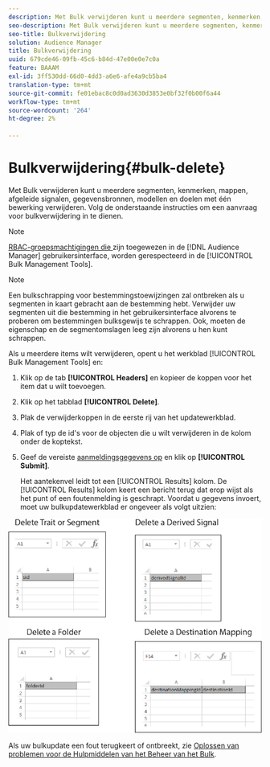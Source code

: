 ```yaml
---
description: Met Bulk verwijderen kunt u meerdere segmenten, kenmerken, mappen, afgeleide signalen, gegevensbronnen, modellen en doelen met één bewerking verwijderen. Volg de onderstaande instructies om een aanvraag voor bulkverwijdering in te dienen.
seo-description: Met Bulk verwijderen kunt u meerdere segmenten, kenmerken, mappen, afgeleide signalen, gegevensbronnen, modellen en doelen met één bewerking verwijderen. Volg de onderstaande instructies om een aanvraag voor bulkverwijdering in te dienen.
seo-title: Bulkverwijdering
solution: Audience Manager
title: Bulkverwijdering
uuid: 679cde46-09fb-45c6-b84d-47e00e0e7c0a
feature: BAAAM
exl-id: 3ff530dd-66d0-4dd3-a6e6-afe4a9cb5ba4
translation-type: tm+mt
source-git-commit: fe01ebac8c0d0ad3630d3853e0bf32f0b00f6a44
workflow-type: tm+mt
source-wordcount: '264'
ht-degree: 2%

---
```


# Bulkverwijdering{#bulk-delete}

Met Bulk verwijderen kunt u meerdere segmenten, kenmerken, mappen, afgeleide signalen, gegevensbronnen, modellen en doelen met één bewerking verwijderen. Volg de onderstaande instructies om een aanvraag voor bulkverwijdering in te dienen.

<!-- 

<p>t_bulk_delete.xml </p>

 -->

>[!NOTE]
>
>[RBAC-groepsmachtigingen die ](../../features/administration/administration-overview.md) zijn toegewezen in de  [!DNL Audience Manager] gebruikersinterface, worden gerespecteerd in de  [!UICONTROL Bulk Management Tools].

>[!NOTE]
>
>Een bulkschrapping voor bestemmingstoewijzingen zal ontbreken als u segmenten in kaart gebracht aan de bestemming hebt. Verwijder uw segmenten uit die bestemming in het gebruikersinterface alvorens te proberen om bestemmingen bulksgewijs te schrappen. Ook, moeten de eigenschap en de segmentomslagen leeg zijn alvorens u hen kunt schrappen.

Als u meerdere items wilt verwijderen, opent u het werkblad [!UICONTROL Bulk Management Tools] en:

1. Klik op de tab **[!UICONTROL Headers]** en kopieer de koppen voor het item dat u wilt toevoegen.
2. Klik op het tabblad **[!UICONTROL Delete]**.
3. Plak de verwijderkoppen in de eerste rij van het updatewerkblad.
4. Plak of typ de id&#39;s voor de objecten die u wilt verwijderen in de kolom onder de koptekst.
5. Geef de vereiste [aanmeldingsgegevens op](../../reference/bulk-management-tools/bulk-management-intro.md#auth-reqs) en klik op **[!UICONTROL Submit]**.

   Het aantekenvel leidt tot een [!UICONTROL Results] kolom. De [!UICONTROL Results] kolom keert een bericht terug dat erop wijst als het punt of een foutenmelding is geschrapt.
Voordat u gegevens invoert, moet uw bulkupdatewerkblad er ongeveer als volgt uitzien:

![](assets/delete.png)

Als uw bulkupdate een fout terugkeert of ontbreekt, zie [Oplossen van problemen voor de Hulpmiddelen van het Beheer van het Bulk](../../reference/bulk-management-tools/bulk-troubleshooting.md).
